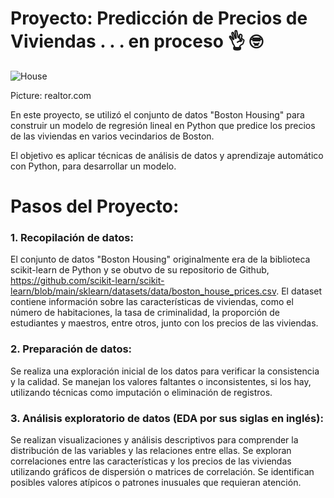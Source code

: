 # Proyecto: Predicción de Precios de Viviendas . . . en proceso 👌 🤓
![House](https://github.com/EvelynOr/Python/assets/82233779/21b36b30-883e-471d-a328-e979441ccf93)

Picture: realtor.com

En este proyecto, se utilizó el conjunto de datos "Boston Housing" para construir un modelo de regresión lineal en Python que predice los precios de las viviendas en varios vecindarios de Boston. 

El objetivo es aplicar técnicas de análisis de datos y aprendizaje automático con Python, para desarrollar un modelo.

# Pasos del Proyecto:
### 1. Recopilación de datos:
El conjunto de datos "Boston Housing" originalmente era de la biblioteca scikit-learn de Python y se obutvo de su repositorio de Github, https://github.com/scikit-learn/scikit-learn/blob/main/sklearn/datasets/data/boston_house_prices.csv.
El dataset contiene información sobre las características de viviendas, como el número de habitaciones, la tasa de criminalidad, la proporción de estudiantes y maestros, entre otros, junto con los precios de las viviendas.

### 2. Preparación de datos:
Se realiza una exploración inicial de los datos para verificar la consistencia y la calidad.
Se manejan los valores faltantes o inconsistentes, si los hay, utilizando técnicas como imputación o eliminación de registros.

### 3. Análisis exploratorio de datos (EDA por sus siglas en inglés):
Se realizan visualizaciones y análisis descriptivos para comprender la distribución de las variables y las relaciones entre ellas.
Se exploran correlaciones entre las características y los precios de las viviendas utilizando gráficos de dispersión o matrices de correlación.
Se identifican posibles valores atípicos o patrones inusuales que requieran atención.


